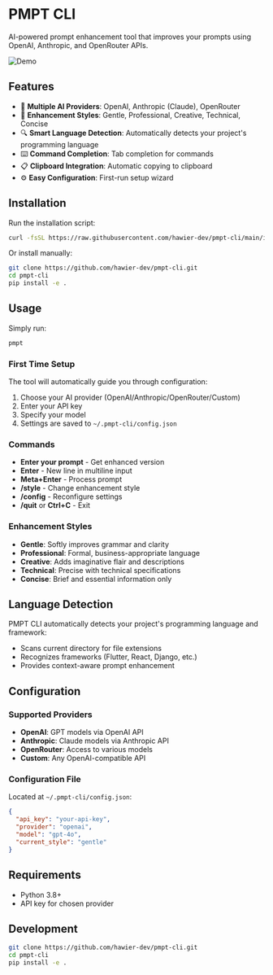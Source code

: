 # PMPT CLI

AI-powered prompt enhancement tool that improves your prompts using OpenAI, Anthropic, and OpenRouter APIs.

<!-- Demo GIF placeholder -->
![Demo](demo.gif)

## Features

- 🤖 **Multiple AI Providers**: OpenAI, Anthropic (Claude), OpenRouter
- 🎨 **Enhancement Styles**: Gentle, Professional, Creative, Technical, Concise  
- 🔍 **Smart Language Detection**: Automatically detects your project's programming language
- ⌨️ **Command Completion**: Tab completion for commands
- 📋 **Clipboard Integration**: Automatic copying to clipboard
- ⚙️ **Easy Configuration**: First-run setup wizard

## Installation

Run the installation script:

```bash
curl -fsSL https://raw.githubusercontent.com/hawier-dev/pmpt-cli/main/install.sh | bash
```

Or install manually:

```bash
git clone https://github.com/hawier-dev/pmpt-cli.git
cd pmpt-cli  
pip install -e .
```

## Usage

Simply run:
```bash
pmpt
```

### First Time Setup
The tool will automatically guide you through configuration:
1. Choose your AI provider (OpenAI/Anthropic/OpenRouter/Custom)
2. Enter your API key
3. Specify your model
4. Settings are saved to `~/.pmpt-cli/config.json`

### Commands
- **Enter your prompt** - Get enhanced version
- **Enter** - New line in multiline input
- **Meta+Enter** - Process prompt  
- **/style** - Change enhancement style
- **/config** - Reconfigure settings
- **/quit** or **Ctrl+C** - Exit

### Enhancement Styles
- **Gentle**: Softly improves grammar and clarity
- **Professional**: Formal, business-appropriate language
- **Creative**: Adds imaginative flair and descriptions
- **Technical**: Precise with technical specifications  
- **Concise**: Brief and essential information only

## Language Detection

PMPT CLI automatically detects your project's programming language and framework:
- Scans current directory for file extensions
- Recognizes frameworks (Flutter, React, Django, etc.)
- Provides context-aware prompt enhancement

## Configuration

### Supported Providers
- **OpenAI**: GPT models via OpenAI API
- **Anthropic**: Claude models via Anthropic API  
- **OpenRouter**: Access to various models
- **Custom**: Any OpenAI-compatible API

### Configuration File
Located at `~/.pmpt-cli/config.json`:
```json
{
  "api_key": "your-api-key",
  "provider": "openai", 
  "model": "gpt-4o",
  "current_style": "gentle"
}
```

## Requirements

- Python 3.8+
- API key for chosen provider

## Development

```bash
git clone https://github.com/hawier-dev/pmpt-cli.git
cd pmpt-cli
pip install -e .
